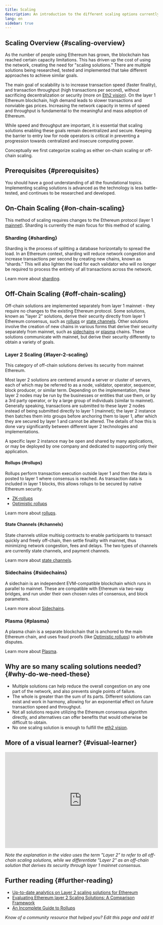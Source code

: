 ```yaml
---
title: Scaling
description: An introduction to the different scaling options currently being developed by the Ethereum community.
lang: en
sidebar: true
---
```


## Scaling Overview {#scaling-overview}

As the number of people using Ethereum has grown, the blockchain has reached certain capacity limitations. This has driven up the cost of using the network, creating the need for "scaling solutions." There are multiple solutions being researched, tested and implemented that take different approaches to achieve similar goals.

The main goal of scalability is to increase transaction speed (faster finality), and transaction throughput (high transactions per second), without sacrificing decentralization or security (more on [Eth2 vision](/eth2/vision/)). On the layer 1 Ethereum blockchain, high demand leads to slower transactions and nonviable gas prices. Increasing the network capacity in terms of speed and throughput is fundamental to the meaningful and mass adoption of Ethereum.

While speed and throughput are important, it is essential that scaling solutions enabling these goals remain decentralized and secure. Keeping the barrier to entry low for node operators is critical in preventing a progression towards centralized and insecure computing power.

Conceptually we first categorize scaling as either on-chain scaling or off-chain scaling.

## Prerequisites {#prerequisites}

You should have a good understanding of all the foundational topics. Implementing scaling solutions is advanced as the technology is less battle-tested, and continues to be researched and developed.

## On-Chain Scaling {#on-chain-scaling}

This method of scaling requires changes to the Ethereum protocol (layer 1 [mainnet](/glossary/#mainnet)). Sharding is currently the main focus for this method of scaling.

### Sharding {#sharding}

Sharding is the process of splitting a database horizontally to spread the load. In an Ethereum context, sharding will reduce network congestion and increase transactions per second by creating new chains, known as “shards.” This will also lighten the load for each validator who will no longer be required to process the entirety of all transactions across the network.

Learn more about [sharding](/eth2/shard-chains/).

## Off-Chain Scaling {#off-chain-scaling}

Off-chain solutions are implemented separately from layer 1 mainnet - they require no changes to the existing Ethereum protocol. Some solutions, known as "layer 2" solutions, derive their security directly from layer 1 Ethereum consensus, such as [rollups](/developers/docs/scaling/layer-2-rollups/) or [state channels](/developers/docs/scaling/state-channels/). Other solutions involve the creation of new chains in various forms that derive their security separately from mainnet, such as [sidechains](#sidechains) or [plasma](#plasma) chains. These solutions communicate with mainnet, but derive their security differently to obtain a variety of goals.

### Layer 2 Scaling {#layer-2-scaling}

This category of off-chain solutions derives its security from mainnet Ethereum.

Most layer 2 solutions are centered around a server or cluster of servers, each of which may be referred to as a node, validator, operator, sequencer, block producer, or similar term. Depending on the implementation, these layer 2 nodes may be run by the businesses or entities that use them, or by a 3rd party operator, or by a large group of individuals (similar to mainnet). Generally speaking, transactions are submitted to these layer 2 nodes instead of being submitted directly to layer 1 (mainnet); the layer 2 instance then batches them into groups before anchoring them to layer 1, after which they are secured by layer 1 and cannot be altered. The details of how this is done vary significantly between different layer 2 technologies and implementations.

A specific layer 2 instance may be open and shared by many applications, or may be deployed by one company and dedicated to supporting only their application.

#### Rollups {#rollups}

Rollups perform transaction execution outside layer 1 and then the data is posted to layer 1 where consensus is reached. As transaction data is included in layer 1 blocks, this allows rollups to be secured by native Ethereum security.

- [ZK-rollups](/developers/docs/scaling/layer-2-rollups/#zk-rollups)
- [Optimistic rollups](/developers/docs/scaling/layer-2-rollups/#optimistic-rollups)

Learn more about [rollups](/developers/docs/scaling/layer-2-rollups/).

#### State Channels {#channels}

State channels utilize multisig contracts to enable participants to transact quickly and freely off-chain, then settle finality with mainnet, thus minimizing network congestion, fees and delays. The two types of channels are currently state channels, and payment channels.

Learn more about [state channels](/developers/docs/scaling/state-channels/).

### Sidechains {#sidechains}

A sidechain is an independent EVM-compatible blockchain which runs in parallel to mainnet. These are compatible with Ethereum via two-way bridges, and run under their own chosen rules of consensus, and block parameters.

Learn more about [Sidechains](/developers/docs/scaling/sidechains/).

### Plasma {#plasma}

A plasma chain is a separate blockchain that is anchored to the main Ethereum chain, and uses fraud proofs (like [Optimistic rollups](/developers/docs/scaling/layer-2-rollups/#optimistic-rollups)) to arbitrate disputes.

Learn more about [Plasma](/developers/docs/scaling/plasma/).

## Why are so many scaling solutions needed? {#why-do-we-need-these}

- Multiple solutions can help reduce the overall congestion on any one part of the network, and also prevents single points of failure.
- The whole is greater than the sum of its parts. Different solutions can exist and work in harmony, allowing for an exponential effect on future transaction speed and throughput.
- Not all solutions require utilizing the Ethereum consensus algorithm directly, and alternatives can offer benefits that would otherwise be difficult to obtain.
- No one scaling solution is enough to fulfill the [eth2 vision](/eth2/vision/).

## More of a visual learner? {#visual-learner}

<iframe width="100%" height="315" src="https://www.youtube.com/embed/BgCgauWVTs0" frameborder="0" allow="accelerometer; autoplay; clipboard-write; encrypted-media; gyroscope; picture-in-picture" allowfullscreen></iframe>

_Note the explanation in the video uses the term "Layer 2" to refer to all off-chain scaling solutions, while we differentiate "Layer 2" as an off-chain solution that derives its security through layer 1 mainnet consensus._

## Further reading {#further-reading}

- [Up-to-date analytics on Layer 2 scaling solutions for Ethereum](https://www.l2beat.com/)
- [Evaluating Ethereum layer 2 Scaling Solutions: A Comparison Framework](https://medium.com/matter-labs/evaluating-ethereum-l2-scaling-solutions-a-comparison-framework-b6b2f410f955)
- [An Incomplete Guide to Rollups](https://vitalik.ca/general/2021/01/05/rollup.html)

_Know of a community resource that helped you? Edit this page and add it!_
